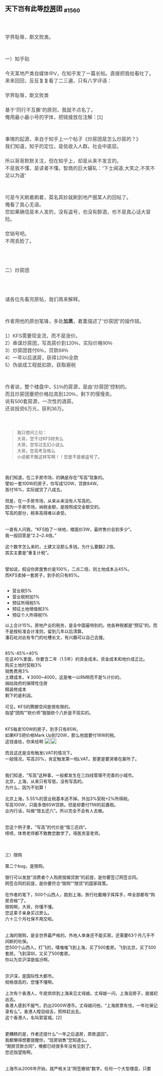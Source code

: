 <section>
				<h1>
	天下岂有此等<a href="http://www.shuikult.net/" target="_blank"><u>炒房</u></a>团&nbsp;<sub>#1560</sub></h1>
<h1 style="margin: 0px; padding: 0px; font-weight: 400; font-size: 16px; max-width: 100%; color: rgb(62, 62, 62); font-family: &quot;Hiragino Sans GB&quot;, &quot;Microsoft YaHei&quot;, Arial, sans-serif; widows: 1; line-height: 24px; box-sizing: border-box !important; word-wrap: break-word !important;">
	&nbsp;<br>
	&nbsp;<br>
	学界耻辱，斯文败类。<br>
	&nbsp;<br>
	&nbsp;<br>
	一）知乎贴<br>
	&nbsp;<br>
	今天某地产类自媒体中V，在知乎发了一篇长帖。直接把我给看吐了。<br>
	来来回回，反反复复看了二三遍，只有八字评语：<br>
	&nbsp;<br>
	学界耻辱，斯文败类<br>
	&nbsp;<br>
	基于“同行不互撕”的原则，我就不点名了。<br>
	俺用最小最小号的字体，把链接放在注解：[1]<br>
	&nbsp;<br>
	&nbsp;<br>
	事情的起源，来自于知乎上一个帖子《炒房团是怎么炒房的？》<br>
	我们知道，知乎的定位，是低收入人群。社会中底层。<br>
	&nbsp;<br>
	所以哥哥默默关注，但在知乎上，却是从来不发言的。<br>
	不是我不懂，是读者不懂。智商的巨大辗轧：“下士闻道,大笑之,不笑不足以为道”<br>
	&nbsp;<br>
	&nbsp;<br>
	可是今天刷着刷着，莫名其妙就刷到地产圈某人的回帖了。<br>
	俺看了真心无语。<br>
	您如果确信是本人发的，没有盗号，也没有醉酒，也不是真心话大冒险。<br>
	&nbsp;<br>
	您销号吧。<br>
	不用丢脸了。<br>
	&nbsp;<br>
	&nbsp;<br>
	&nbsp;<br>
	二）炒房团<br>
	&nbsp;<br>
	<br>
	<br>
	请各位先看完原帖，我们再来解释。<br>
	<br>
	<br>
	作者用他的原创笔锋，多处<strong>加黑</strong>，着重描述了“炒房团”的操作链。<br>
	&nbsp;<br>
	1）KFS需要现金流，而不是涨价。<br>
	2）串谋炒房团，写高房价到120%，实际价格90%<br>
	3）炒房团首付6%，贷款84%<br>
	4）一年以后退房，获得120%全款<br>
	5）伪装成工程抵扣款，获取避税<br>
	&nbsp;<br>
	&nbsp;<br>
	作者说，整个楼盘中，51%的房源，是由“炒房团”控制的。<br>
	而且炒房团要把价格拉高到120%，剩下的慢慢卖。<br>
	说有500套房源，一次性的退房。<br>
	还说投资6万元，获利36万。<br>
	&nbsp;</h1>
<br>
<blockquote>
	我只想问三句：<br>
	大哥，您干过KFS财务么<br>
	大哥，您写过玄幻小说么<br>
	大哥，您高考及格么<br>
	小说都不敢这样写啊！！您是不是被盗号了。</blockquote>
&nbsp;<br>
&nbsp;<br>
我们知道，在二手房市场，的确是存在“写高”现象的。<br>
譬如一套100W的房子，你写成120W，贷款84W。<br>
首付16%，实际就贷了八成五。<br>
&nbsp;<br>
但是，在一手房市场，从来从来没有人写高的。<br>
因为一手房市场，纳税金额，是按照成交金额交的。<br>
写高的部分，税率高得难以承受。<br>
&nbsp;<br>
&nbsp;<br>
一直有人问我，“KFS拍了一块地，楼面价3W，最终售价会到多少”。<br>
我一般回答是“2.2~2.4倍。”<br>
&nbsp;<br>
这个数字怎么来的，土建又没那么多钱。为什么要翻2.2倍。<br>
其实主要是“重复计税”。<br>
&nbsp;<br>
&nbsp;<br>
譬如说，假设你房屋售价是100%，二点二倍，则土地成本占45%。<br>
而KFS卖掉一套房子，到手的只有85%。<br>
&nbsp;<br>
<ul>
	<li>
		营业税5%</li>
	<li>
		营业税附加1%</li>
	<li>
		预征所得税5%</li>
	<li>
		预征土地增值税3%</li>
	<li>
		预征个人所得税1%</li>
</ul>
以上合计15%。房地产业的税务，是全中国最特别的。他各种税都是“预征”的。而不是按标准会计准则，留到几年以后清算。<br>
潘石屹对此有专门的吐槽长文，有兴趣可以自己去搜。<br>
&nbsp;<br>
&nbsp;<br>
85%-45%=40%<br>
在这40%里面，你要含二年（1.5年）的资金成本。资金成本和地价成正比。<br>
购买土地时契税3%<br>
销售费用3%<br>
土建成本，￥3000~4000，这是唯一以RMB而不是%计价的。<br>
捐给政府的保障性住房<br>
精装修成本<br>
剩下的是利润。<br>
&nbsp;<br>
可见，KFS的腾挪空间是很有限的。<br>
指望“团购”“砍价师”狠狠砍个八折是不现实的。<br>
&nbsp;<br>
&nbsp;<br>
KFS每卖100W的房子，到手只有85W。<br>
如果KFS把价格Mark Up到120W，那么他就要付18W的税。<br>
这钱谁给，你来给啊&nbsp;<img _width="20px" data-="" data-ratio="1" data-w="20" src="https://res.wx.qq.com/mpres/htmledition/images/icon/common/emotion_panel/smiley/smiley_11.png" style="vertical-align:text-bottom;height:20px !important;width:20px !important;"><img _width="20px" data-="" data-ratio="1" data-w="20" src="https://res.wx.qq.com/mpres/htmledition/images/icon/common/emotion_panel/smiley/smiley_11.png" style="vertical-align:text-bottom;height:20px !important;width:20px !important;"><br>
&nbsp;<br>
而且这还是没有触发LVAT的情况下。<br>
一般情况，写高20%，肯定触发第一档LVAT。那更是要哭晕在厮所了。<br>
&nbsp;<br>
&nbsp;<br>
我们知道，“写高”这种事，一般都发生在三四线管理不完善的小城市。<br>
北京，上海，从来只有写低，没有写高的。<br>
为什么，因为不划算！<br>
&nbsp;<br>
北京上海，5.55%的营业税基本逃不掉。外加3%契税+2%所得税。<br>
写高100W，只能多借65W贷款。但是却要付11W的前置税。<br>
业内行话，叫做“借五还六”。所以完全不会有人去做。<br>
&nbsp;<br>
&nbsp;<br>
您这个例子里，“写高”的代价是“借三还四”。<br>
啧啧，体育老师都不敢教您数学了。得医务室老师。<br>
&nbsp;<br>
&nbsp;<br>
&nbsp;<br>
三）限购<br>
&nbsp;<br>
第二个bug，是限购。<br>
&nbsp;<br>
银行可以发放“消费者个人购房按揭贷款”的前提，是你要签订网签合同。<br>
网签合同的前提，是你要符合“限购”“限贷”的国家政策。<br>
&nbsp;<br>
在作者的笔下，500个山西人，跑到上海，旅行社戴帽子挥挥手，哗全部都有“购房资格”了。<br>
限购啊，大哥，你懂不懂。<br>
您这辈子亲身买过房么。<br>
六十三个月社保不用交啦。<br>
&nbsp;<br>
&nbsp;<br>
上海的限购，是全世界最严格的。外地人单身还不能买房。还需要63个月几乎不间断的社保。<br>
您500个山西人，打飞的，噗嗤嗤飞到上海，买了500套房。飞到北京，买了500套房。飞到深圳，又买了500套房。<br>
你以为京沪深是临汾啊。<br>
&nbsp;<br>
&nbsp;<br>
京沪深，是国际性大都市。<br>
规格很高的，您懂不懂啊。<br>
&nbsp;<br>
上次有个香港人，牛皮烘烘到上海来见丈母娘。丈母娘一问，上海没房子，直接赶出去。<br>
香港人感到不服气，扔出2000W港币。丈母娘问他，“上海房票有伐，一年社保记录有么”。香港人瞠目结舌，照样赶出去。<br>
这个香港人，名叫郭富城。[2]<br>
&nbsp;<br>
<img alt="" src="/uploads/allimg/171108/1213562512-0.jpg"><br>
&nbsp;<br>
更糟糕的是，作者还提什么“一年之后退房，原款退回”。<br>
我都懒得想要提醒你，“现房销售”您知道么。<br>
“期房贷款合同”，俺都已经很多年没有见到了。<br>
您还指望拖啊。<br>
&nbsp;<br>
&nbsp;<br>
上海市从2006年开始，就严格关注“网签撤销”数字。任何一个大型楼盘，只要</section>